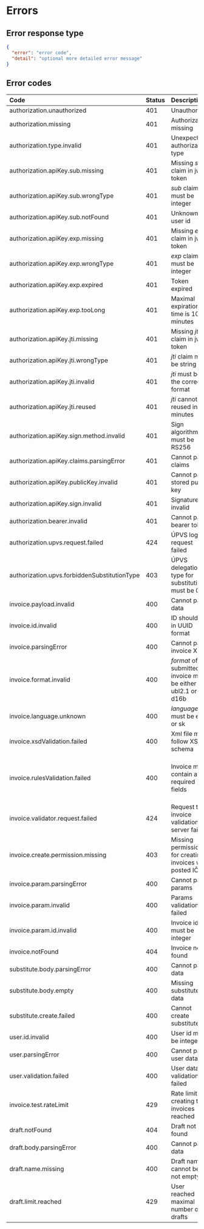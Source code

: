 # Errors

## Error response type

```json
{
  "error": "error code",
  "detail": "optional more detailed error message"
}
```

## Error codes

| Code | Status | Description | Detail |
| :--- | :----- | :---------- | :---- |
| authorization.unauthorized | 401 | Unauthorized | |
| authorization.missing | 401 | Authorization missing | |
| authorization.type.invalid | 401 | Unexpected authorization type | |
| authorization.apiKey.sub.missing | 401 | Missing *sub* claim in jwt token | |
| authorization.apiKey.sub.wrongType | 401 | *sub* claim must be integer | |
| authorization.apiKey.sub.notFound | 401 | Unknown user id | |
| authorization.apiKey.exp.missing | 401 | Missing *exp* claim in jwt token | |
| authorization.apiKey.exp.wrongType | 401 | *exp* claim must be integer | |
| authorization.apiKey.exp.expired | 401 | Token expired | |
| authorization.apiKey.exp.tooLong | 401 | Maximal expiration time is 10 minutes | |
| authorization.apiKey.jti.missing | 401 | Missing *jti* claim in jwt token | |
| authorization.apiKey.jti.wrongType | 401 | *jti* claim must be string | |
| authorization.apiKey.jti.invalid | 401 | *jti* must be in the correct format |  |
| authorization.apiKey.jti.reused | 401 | *jti* cannot be reused in 15 minutes | |
| authorization.apiKey.sign.method.invalid | 401 | Sign algorithm must be RS256 | |
| authorization.apiKey.claims.parsingError | 401 | Cannot parse claims | |
| authorization.apiKey.publicKey.invalid | 401 | Cannot parse stored public key |  |
| authorization.apiKey.sign.invalid | 401 | Signature is invalid | |
| authorization.bearer.invalid | 401 | Cannot parse bearer token | |
| authorization.upvs.request.failed | 424 | ÚPVS login request failed | |
| authorization.upvs.forbiddenSubstitutionType | 403 | ÚPVS delegation type for substitution must be 0 | | 
| invoice.payload.invalid | 400 | Cannot parse data | Error message |
| invoice.id.invalid | 400 | ID should be in UUID format | Error message |
| invoice.parsingError | 400 | Cannot parse invoice XML | Error message |
| invoice.format.invalid | 400 | *format* of submitted invoice must be either ubl2.1 or d16b | |
| invoice.language.unknown | 400 | *language* must be en or sk | |
| invoice.xsdValidation.failed | 400 | Xml file must follow XSD schema | Error message |
| invoice.rulesValidation.failed | 400 | Invoice must contain all required fields | All violated rules in extra field "rules" |
| invoice.validator.request.failed | 424 | Request to invoice validation server failed | |
| invoice.create.permission.missing | 403 | Missing permissions for creating invoices with posted IČO | |
| invoice.param.parsingError | 400 | Cannot parse params | Error message |
| invoice.param.invalid | 400 | Params validation failed | Error message |
| invoice.param.id.invalid | 400 | Invoice id must be integer | Error message |
| invoice.notFound | 404 | Invoice not found | |
| substitute.body.parsingError | 400 | Cannot parse data | Error message |
| substitute.body.empty | 400 | Missing substitute data | |
| substitute.create.failed | 400 | Cannot create substitute | Error message |
| user.id.invalid | 400 | User id must be integer | Error message |
| user.parsingError | 400 | Cannot parse user data | Error message |
| user.validation.failed | 400 | User data validation failed | Error message |
| invoice.test.rateLimit | 429 | Rate limit for creating test invoices reached | |
| draft.notFound | 404 | Draft not found | |
| draft.body.parsingError | 400 | Cannot parse data | Error message |
| draft.name.missing | 400 | Draft name cannot be not empty | |
| draft.limit.reached | 429 | User reached maximal number of drafts | |
